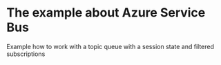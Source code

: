 # The example about Azure Service Bus 
Example how to work with a topic queue with a session state and filtered subscriptions
